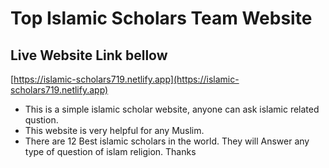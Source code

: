 # Top Islamic Scholars Team Website
## Live Website Link bellow 
[https://islamic-scholars719.netlify.app](https://islamic-scholars719.netlify.app)

* This is a simple islamic scholar website, anyone can ask islamic related qustion.
* This website is very helpful for any Muslim.
* There are 12 Best islamic scholars in the world. They will Answer any type of question of islam religion. Thanks